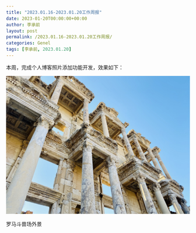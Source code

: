 ```yaml
---
title: "2023.01.16-2023.01.20工作周报"
date: 2023-01-20T00:00:00+00:00
author: 李承前
layout: post
permalink: /2023.01.16-2023.01.20工作周报/
categories: Genel
tags: [李承前, 2023.01.20]
---
```

本周，完成个人博客照片添加功能开发，效果如下：

![李承前](assets/images/ephesus.jpg "斗兽场")

罗马斗兽场外景
